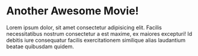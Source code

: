 # Another Awesome Movie!

Lorem ipsum dolor, sit amet consectetur adipisicing elit. Facilis necessitatibus nostrum
consectetur a est maxime, ex maiores excepturi! Id debitis iure consequatur facilis exercitationem
similique alias laudantium beatae quibusdam quidem.
